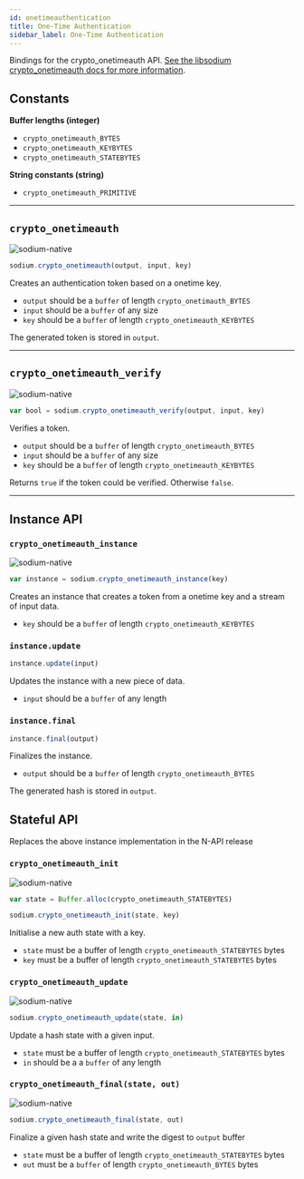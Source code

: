 ```yaml
---
id: onetimeauthentication
title: One-Time Authentication
sidebar_label: One-Time Authentication
---
```


Bindings for the crypto_onetimeauth API. [See the libsodium crypto_onetimeauth docs for more information](https://download.libsodium.org/doc/advanced/poly1305).

## Constants
**Buffer lengths (integer)**
* `crypto_onetimeauth_BYTES`
* `crypto_onetimeauth_KEYBYTES`
* `crypto_onetimeauth_STATEBYTES`

**String constants (string)**
* `crypto_onetimeauth_PRIMITIVE`

***
## `crypto_onetimeauth`
![sodium-native][node]
``` js
sodium.crypto_onetimeauth(output, input, key)
```
Creates an authentication token based on a onetime key.
* `output` should be a `buffer` of length `crypto_onetimauth_BYTES`
* `input` should be a `buffer` of any size
* `key` should be a `buffer` of length `crypto_onetimeauth_KEYBYTES`

The generated token is stored in `output`.
***
## `crypto_onetimeauth_verify`
![sodium-native][node]
``` js
var bool = sodium.crypto_onetimeauth_verify(output, input, key)
```
Verifies a token.
* `output` should be a `buffer` of length `crypto_onetimeauth_BYTES`
* `input` should be a `buffer` of any size
* `key` should be a `buffer` of length `crypto_onetimeauth_KEYBYTES`

Returns `true` if the token could be verified. Otherwise `false`.
***
## Instance API
### `crypto_onetimeauth_instance`
![sodium-native][node]
``` js
var instance = sodium.crypto_onetimeauth_instance(key)
```
Creates an instance that creates a token from a onetime key and a stream of input data.
* `key` should be a `buffer` of length `crypto_onetimeauth_KEYBYTES`

### `instance.update`
``` js
instance.update(input)
```
Updates the instance with a new piece of data.
* `input` should be a `buffer` of any length

### `instance.final`
``` js
instance.final(output)
```
Finalizes the instance.
* `output` should be a `buffer` of length `crypto_onetimeauth_BYTES`

The generated hash is stored in `output`.

## Stateful API
Replaces the above instance implementation in the N-API release
### `crypto_onetimeauth_init`
![sodium-native][node]
```js
var state = Buffer.alloc(crypto_onetimeauth_STATEBYTES)

sodium.crypto_onetimeauth_init(state, key)
```
Initialise a new auth state with a key.
* `state` must be a buffer of length `crypto_onetimeauth_STATEBYTES` bytes
* `key` must be a buffer of length `crypto_onetimeauth_STATEBYTES` bytes

### `crypto_onetimeauth_update`
![sodium-native][node]
```js
sodium.crypto_onetimeauth_update(state, in)
```
Update a hash state with a given input.
* `state` must be a buffer of length `crypto_onetimeauth_STATEBYTES` bytes
* `in` should be a a `buffer` of any length

### `crypto_onetimeauth_final(state, out)`
![sodium-native][node]
```js
sodium.crypto_onetimeauth_final(state, out)
```
Finalize a given hash state and write the digest to `output` buffer
* `state` must be a buffer of length `crypto_onetimeauth_STATEBYTES` bytes
* `out` must be a `buffer` of length `crypto_onetimeauth_BYTES` bytes

[js]: /docs/img/icon_js.svg
[node]: /docs/img/nodejs-icon.svg
